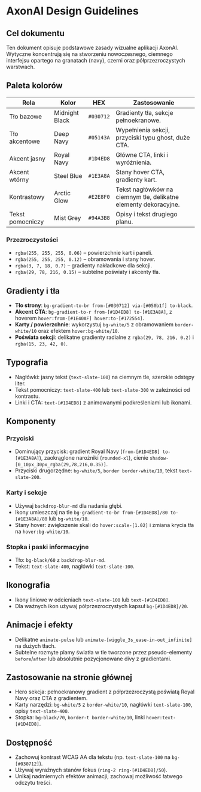 # AxonAI Design Guidelines

## Cel dokumentu
Ten dokument opisuje podstawowe zasady wizualne aplikacji AxonAI. Wytyczne koncentrują się na stworzeniu nowoczesnego, ciemnego interfejsu opartego na granatach (navy), czerni oraz półprzezroczystych warstwach.

## Paleta kolorów
| Rola | Kolor | HEX | Zastosowanie |
| --- | --- | --- | --- |
| Tło bazowe | Midnight Black | `#030712` | Gradienty tła, sekcje pełnoekranowe. |
| Tło akcentowe | Deep Navy | `#05143A` | Wypełnienia sekcji, przyciski typu ghost, duże CTA. |
| Akcent jasny | Royal Navy | `#1D4ED8` | Główne CTA, linki i wyróżnienia. |
| Akcent wtórny | Steel Blue | `#1E3A8A` | Stany hover CTA, gradienty kart. |
| Kontrastowy | Arctic Glow | `#E2E8F0` | Tekst nagłówków na ciemnym tle, delikatne elementy dekoracyjne. |
| Tekst pomocniczy | Mist Grey | `#94A3B8` | Opisy i tekst drugiego planu. |

### Przezroczystości
- `rgba(255, 255, 255, 0.06)` – powierzchnie kart i paneli.
- `rgba(255, 255, 255, 0.12)` – obramowania i stany hover.
- `rgba(3, 7, 18, 0.7)` – gradienty nakładkowe dla sekcji.
- `rgba(29, 78, 216, 0.15)` – subtelne poświaty i akcenty tła.

## Gradienty i tła
- **Tło strony**: `bg-gradient-to-br from-[#030712] via-[#050b1f] to-black`.
- **Akcent CTA**: `bg-gradient-to-r from-[#1D4ED8] to-[#1E3A8A]`, z hoverem `hover:from-[#1E40AF] hover:to-[#172554]`.
- **Karty / powierzchnie**: wykorzystuj `bg-white/5` z obramowaniem `border-white/10` oraz efektem `hover:bg-white/10`.
- **Poświata sekcji**: delikatne gradienty radialne z `rgba(29, 78, 216, 0.2)` i `rgba(15, 23, 42, 0)`.

## Typografia
- Nagłówki: jasny tekst (`text-slate-100`) na ciemnym tle, szerokie odstępy liter.
- Tekst pomocniczy: `text-slate-400` lub `text-slate-300` w zależności od kontrastu.
- Linki i CTA: `text-[#1D4ED8]` z animowanymi podkreśleniami lub ikonami.

## Komponenty
### Przyciski
- Dominujący przycisk: gradient Royal Navy (`from-[#1D4ED8] to-[#1E3A8A]`), zaokrąglone narożniki (`rounded-xl`), cienie `shadow-[0_10px_30px_rgba(29,78,216,0.35)]`.
- Przyciski drugorzędne: `bg-white/5`, `border border-white/10`, tekst `text-slate-200`.

### Karty i sekcje
- Używaj `backdrop-blur-md` dla nadania głębi.
- Ikony umieszczaj na tle `bg-gradient-to-br from-[#1D4ED8]/80 to-[#1E3A8A]/80` lub `bg-white/10`.
- Stany hover: zwiększenie skali do `hover:scale-[1.02]` i zmiana krycia tła na `hover:bg-white/10`.

### Stopka i paski informacyjne
- Tło: `bg-black/60` z `backdrop-blur-md`.
- Tekst: `text-slate-400`, nagłówki `text-slate-100`.

## Ikonografia
- Ikony liniowe w odcieniach `text-slate-100` lub `text-[#1D4ED8]`.
- Dla ważnych ikon używaj półprzezroczystych kapsuł `bg-[#1D4ED8]/20`.

## Animacje i efekty
- Delikatne `animate-pulse` lub `animate-[wiggle_3s_ease-in-out_infinite]` na dużych tłach.
- Subtelne rozmyte plamy światła w tle tworzone przez pseudo-elementy `before`/`after` lub absolutnie pozycjonowane divy z gradientami.

## Zastosowanie na stronie głównej
- Hero sekcja: pełnoekranowy gradient z półprzezroczystą poświatą Royal Navy oraz CTA z gradientem.
- Karty narzędzi: `bg-white/5` z `border-white/10`, nagłówki `text-slate-100`, opisy `text-slate-400`.
- Stopka: `bg-black/70`, `border-t border-white/10`, linki `hover:text-[#1D4ED8]`.

## Dostępność
- Zachowuj kontrast WCAG AA dla tekstu (np. `text-slate-100` na `bg-[#030712]`).
- Używaj wyraźnych stanów fokus (`ring-2 ring-[#1D4ED8]/50`).
- Unikaj nadmiernych efektów animacji; zachowaj możliwość łatwego odczytu treści.
